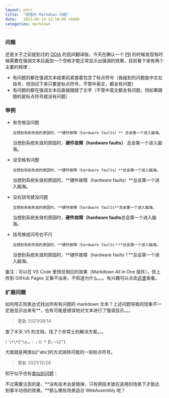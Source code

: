 ```yaml
---
layout: post
title:  "奇怪的 Markdown 问题"
date:   2021-09-14 13:18:00 +0800
categories: markdown
---
```


### 问题

还是关于之前提到过的 [DDIA](https://github.com/Vonng/ddia/) 的民间翻译版，今天在确认一个 [PR](https://github.com/Vonng/ddia/pull/129) 的时候发现有时候需要在强调文本后面加一个空格才能正常显示出强调的效果，目前看下来有两个主要的规律：

* 有问题的都在强调文本结束前紧接着包含了标点符号（我碰到的问题是中文右括号，但测试下来只要是标点符号，不管中英文，都会有问题）
* 有问题的都在强调文本后直接跟随了文字（不管中英文都会有问题，但如果跟随的是标点符号就没有问题）

### 举例

* 有空格没问题

  ```当想到系统失效的原因时，**硬件故障（hardware faults）** 总会第一个进入脑海。```

  当想到系统失效的原因时，**硬件故障（hardware faults）** 总会第一个进入脑海。

* 没空格有问题
  
  ```当想到系统失效的原因时，**硬件故障（hardware faults）**总会第一个进入脑海。```

  当想到系统失效的原因时，**硬件故障（hardware faults）**总会第一个进入脑海。

* 没右括号就没问题
  
  ```当想到系统失效的原因时，**硬件故障（hardware faults**总会第一个进入脑海。```

  当想到系统失效的原因时，**硬件故障（hardware faults**总会第一个进入脑海。

* 括号换成问号也不行

    ```当想到系统失效的原因时，**硬件故障（hardware faults？**总会第一个进入脑海。```

    当想到系统失效的原因时，**硬件故障（hardware faults？**总会第一个进入脑海。

备注：可以在 VS Code 里预览相应的效果（Markdown All in One 插件），但上传到 GitHub Pages 又看不出来，不知道为什么。。。有兴趣可以点击[这里](https://github.com/yingang/yingang.github.io/blob/master/_posts/2021-09-14-weird-markdown-issue.md)查看。

### 扩展问题

如何用正则表达式找出所有有问题的 markdown 文本？上述问题导致的现象不一定是显示出来有**，也有可能是错误地对文本进行了强调显示。。。

> 更新 2021/09/14

查了半天 VS 的文档，找了个非常土的解决方案。。。

    ）\*\*[^\s，。：；（）*【\-—\[”]

大致就是用类似[^abc]的方式排除可能的一些标点符号。

> 更新 2021/12/28

知乎似乎也有[类似的问题](https://zhuanlan.zhihu.com/p/435852919)：

不过需要注意的是，**没有技术会是银弹，只有把技术放在适用的场景下才能达到事半功倍的效果。**那么哪些场景适合 WebAssembly 呢？



<script src="https://utteranc.es/client.js"
        repo="yingang/yingang.github.io"
        issue-term="pathname"
        label="Comment"
        theme="github-light"
        crossorigin="anonymous"
        async>
</script>